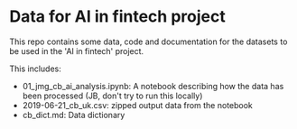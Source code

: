 # Data for AI in fintech project

This repo contains some data, code and documentation for the datasets to be used in the 'AI in fintech' project.

This includes:

* 01_jmg_cb_ai_analysis.ipynb: A notebook describing how the data has been processed (JB, don't try to run this locally)
* 2019-06-21_cb_uk.csv: zipped output data from the notebook
* cb_dict.md: Data dictionary


